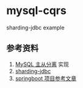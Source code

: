 # mysql-cqrs
sharding-jdbc example

## 参考资料
1. [MySQL 主从分离](https://github.com/Afaren/docker-mysql-master-slave) 实现
2. [sharding-jdbc](https://shardingsphere.apache.org/document/legacy/3.x/document/en/manual/sharding-jdbc/usage/sharding/)
3. [springboot 项目参考文章](https://segmentfault.com/a/1190000023775512)
